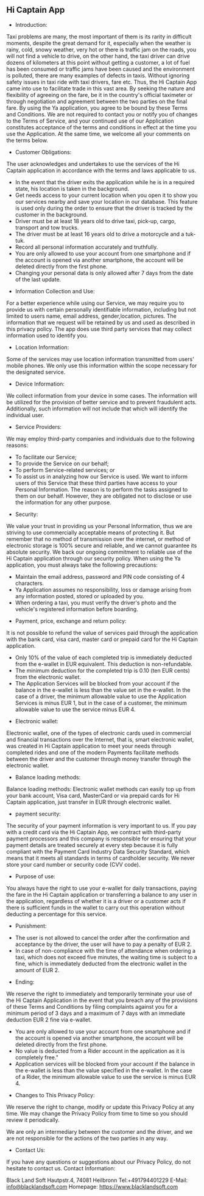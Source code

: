 Hi Captain App
------------------
* Introduction:

Taxi problems are many, the most important of them is its rarity in difficult moments, despite the great demand for it,
especially when the weather is rainy, cold, snowy weather, very hot or there is traffic jam on the roads, you will not find a vehicle to drive,
on the other hand, the taxi driver can drive dozens of kilometers at this point without getting a customer,
a lot of fuel has been consumed or traffic jams have been caused and the environment is polluted, there are many examples of defects in taxis.
Without ignoring safety issues in taxi ride with taxi drivers, fare etc. Thus, the Hi Captain App came into use to facilitate trade in this vast area.
By seeking the nature and flexibility of agreeing on the fare, be it in the country's official taximeter or through negotiation and agreement between the two parties on the final fare.
By using the Ya application, you agree to be bound by these Terms and Conditions.
We are not required to contact you or notify you of changes to the Terms of Service,
and your continued use of our Application constitutes acceptance of the terms and conditions in effect at the time you use the Application.
At the same time, we welcome all your comments on the terms below.

* Customer Obligations:

The user acknowledges and undertakes to use the services of the Hi Captain application in accordance with the terms and laws applicable to us.
- In the event that the driver exits the application while he is in a required state, his location is taken in the background.
- Get needs access to your current location when you open it to show you our services nearby and save your location in our database. This feature is used only during the order to ensure that the driver is tracked by the customer in the background.
- Driver must be at least 18 years old to drive taxi, pick-up, cargo, transport and tow trucks.
- The driver must be at least 16 years old to drive a motorcycle and a tuk-tuk.
- Record all personal information accurately and truthfully.
- You are only allowed to use your account from one smartphone and if the account is opened via another smartphone, the account will be deleted directly from the first phone.
- Changing your personal data is only allowed after 7 days from the date of the last update.

* Information Collection and Use:

For a better experience while using our Service, we may require you to provide us with certain personally identifiable information,
including but not limited to users name, email address, gender,location, pictures.
The information that we request will be retained by us and used as described in this privacy policy.
The app does use third party services that may collect information used to identify you.

* Location Information:

Some of the services may use location information transmitted from users' mobile phones. We only use this information within the scope necessary for the designated service.

* Device Information:

We collect information from your device in some cases. The information will be utilized for the provision of better service and to prevent fraudulent acts.
Additionally, such information will not include that which will identify the individual user.

* Service Providers:

We may employ third-party companies and individuals due to the following reasons:
- To facilitate our Service;
- To provide the Service on our behalf;
- To perform Service-related services; or
- To assist us in analyzing how our Service is used.
We want to inform users of this Service that these third parties have access to your Personal Information.
The reason is to perform the tasks assigned to them on our behalf. However, they are obligated not to disclose or use the information for any other purpose.

* Security:

We value your trust in providing us your Personal Information, thus we are striving to use commercially acceptable means of protecting it.
But remember that no method of transmission over the internet, or method of electronic storage is 100% secure and reliable, and we cannot guarantee its absolute security.
We back our ongoing commitment to reliable use of the Hi Captain application through our security policy.
When using the Ya application, you must always take the following precautions:
- Maintain the email address, password and PIN code consisting of 4 characters.
- Ya Application assumes no responsibility, loss or damage arising from any information posted, stored or uploaded by you.
- When ordering a taxi, you must verify the driver's photo and the vehicle's registered information before boarding.

* Payment, price, exchange and return policy:

It is not possible to refund the value of services paid through the application with the bank card, visa card, master card or prepaid card for the Hi Captain application.
- Only 10% of the value of each completed trip is immediately deducted from the e-wallet in EUR equivalent. This deduction is non-refundable.
- The minimum deduction for the completed trip is 0.10 (ten EUR cents) from the electronic wallet.
- The Application Services will be blocked from your account if the balance in the e-wallet is less than the value set in the e-wallet.
In the case of a driver, the minimum allowable value to use the Application Services is minus EUR 1, 
but in the case of a customer, the minimum allowable value to use the service minus EUR 4.

* Electronic wallet:

Electronic wallet, one of the types of electronic cards used in commercial and financial transactions over the Internet, that is,
smart electronic wallet, was created in Hi Captain application to meet your needs through completed rides and one of the modern Payments facilitate methods
between the driver and the customer through money transfer through the electronic wallet.

* Balance loading methods:

Balance loading methods:
Electronic wallet methods can easily top up from your bank account, Visa card, MasterCard or via prepaid cards for Hi Captain application,
just transfer in EUR through electronic wallet.

+ payment security:

The security of your payment information is very important to us. If you pay with a credit card via the Hi Captain App,
we contract with third-party payment processors and this company is responsible for ensuring that your payment details are treated securely at every step
because it is fully compliant with the Payment Card Industry Data Security Standard, which means that it meets all standards in terms of cardholder security.
We never store your card number or security code (CVV code).

+ Purpose of use:

You always have the right to use your e-wallet for daily transactions, paying the fare in the Hi Captain application or transferring a balance to any user in the application, 
regardless of whether it is a driver or a customer acts if there is sufficient funds in the wallet to carry out this operation without deducting a percentage for this service.

* Punishment:

- The user is not allowed to cancel the order after the confirmation and acceptance by the driver, the user will have to pay a penalty of EUR 2.
- In case of non-compliance with the time of attendance when ordering a taxi, which does not exceed five minutes, the waiting time is subject to a fine,
which is immediately deducted from the electronic wallet in the amount of EUR 2.

* Ending:

We reserve the right to immediately and temporarily terminate your use of the Hi Captain Application in the event that you breach any of the provisions of these Terms and Conditions
by filing complaints against you for a minimum period of 3 days and a maximum of 7 days with an immediate deduction EUR 2 fine via e-wallet.
- You are only allowed to use your account from one smartphone and if the account is opened via another smartphone, the account will be deleted directly from the first phone.
- No value is deducted from a Rider account in the application as it is completely free."
- Application services will be blocked from your account if the balance in the e-wallet is less than the value specified in the e-wallet. In the case of a Rider, the minimum allowable value to use the service is minus EUR 4.

* Changes to This Privacy Policy:

We reserve the right to change, modify or update this Privacy Policy at any time. We may change the Privacy Policy from time to time so you should review it periodically.


We are only an intermediary between the customer and the driver, and we are not responsible for the actions of the two parties in any way.



* Contact Us:

If you have any questions or suggestions about our Privacy Policy, do not hesitate to contact us.
Contact Information:

Black Land Soft
Hautpstr.4,
74081 Heilbronn
Tel:+491794401229
E-Mail: info@blacklandsoft.com
Homepage: https://www.blacklandsoft.com
